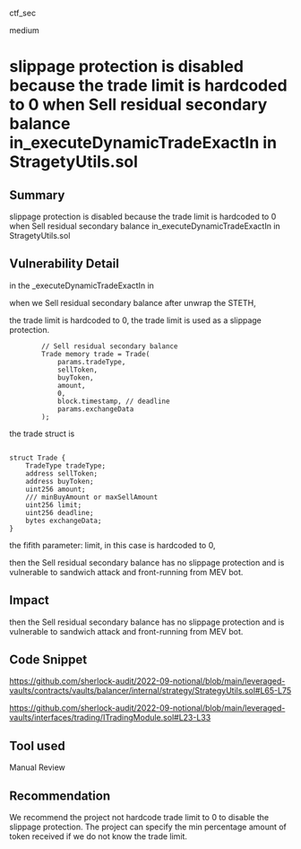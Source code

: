 ctf_sec

medium

# slippage protection is disabled because the trade limit is hardcoded to 0 when Sell residual secondary balance in_executeDynamicTradeExactIn in StragetyUtils.sol

## Summary

slippage protection is disabled because the trade limit is hardcoded to 0 when Sell residual secondary balance in_executeDynamicTradeExactIn in StragetyUtils.sol

## Vulnerability Detail

in the _executeDynamicTradeExactIn in 

when we Sell residual secondary balance after unwrap the STETH,

the trade limit is hardcoded to 0, the trade limit is used as a slippage protection.

```solidity
        // Sell residual secondary balance
        Trade memory trade = Trade(
            params.tradeType,
            sellToken,
            buyToken,
            amount,
            0,
            block.timestamp, // deadline
            params.exchangeData
        );
```

the trade struct is 

```solidity

struct Trade {
    TradeType tradeType;
    address sellToken;
    address buyToken;
    uint256 amount;
    /// minBuyAmount or maxSellAmount
    uint256 limit;
    uint256 deadline;
    bytes exchangeData;
}
```

the fifith parameter: limit, in this case is hardcoded to 0,

then the Sell residual secondary balance has no slippage protection and is vulnerable to sandwich attack and front-running from MEV bot.

## Impact

then the Sell residual secondary balance has no slippage protection and is vulnerable to sandwich attack and front-running from MEV bot.

## Code Snippet

https://github.com/sherlock-audit/2022-09-notional/blob/main/leveraged-vaults/contracts/vaults/balancer/internal/strategy/StrategyUtils.sol#L65-L75

https://github.com/sherlock-audit/2022-09-notional/blob/main/leveraged-vaults/interfaces/trading/ITradingModule.sol#L23-L33

## Tool used

Manual Review

## Recommendation

We recommend the project not hardcode trade limit to 0 to disable the slippage protection. The project can specify the min percentage amount of token received if we do not know the trade limit.
